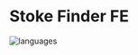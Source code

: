 # Stoke Finder FE
![languages](https://img.shields.io/github/languages/top/stoke-finder-2110/stoke-finder-frontend?color=red)


